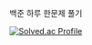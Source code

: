  백준 하루 한문제 풀기

[![Solved.ac Profile](http://mazassumnida.wtf/api/generate_badge?boj=dngus7207)](https://solved.ac/dngus7207)
